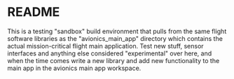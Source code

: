 # README

This is a testing "sandbox" build environment that pulls from the same 
flight software libraries as the "avionics_main_app" directory which 
contains the actual mission-critical flight main application. Test new 
stuff, sensor interfaces and anything else considered "experimental" 
over here, and when the time comes write a new library and add new 
functionality to the main app in the avionics main app workspace.
